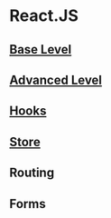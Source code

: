 # React.JS

## [Base Level](./react_base.md)
## [Advanced Level](./react_advanced.md)
## [Hooks](./react_hooks.md)
## [Store](./react_store.md)
## Routing
## Forms
